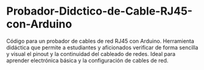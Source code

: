 # Probador-Didctico-de-Cable-RJ45-con-Arduino
Código para un probador de cables de red RJ45 con Arduino. Herramienta didáctica que permite a estudiantes y aficionados verificar de forma sencilla y visual el pinout y la continuidad del cableado de redes. Ideal para aprender electrónica básica y la configuración de cables de red.
